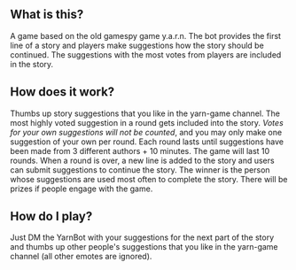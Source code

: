 ## What is this?

A game based on the old gamespy game y.a.r.n.
The bot provides the first line of a story and players make suggestions how the story should be continued. The suggestions with the most votes from players are included in the story.

## How does it work?

Thumbs up story suggestions that you like in the yarn-game channel.
The most highly voted suggestion in a round gets included into the story.
*Votes for your own suggestions will not be counted*, and you may only make one suggestion of your own per round.
Each round lasts until suggestions have been made from 3 different authors + 10 minutes.
The game will last 10 rounds.
When a round is over, a new line is added to the story and users can submit suggestions to continue the story.
The winner is the person whose suggestions are used most often to complete the story.
There will be prizes if people engage with the game.

## How do I play?

Just DM the YarnBot with your suggestions for the next part of the story and thumbs up other people's suggestions that you like in the yarn-game channel (all other emotes are ignored).